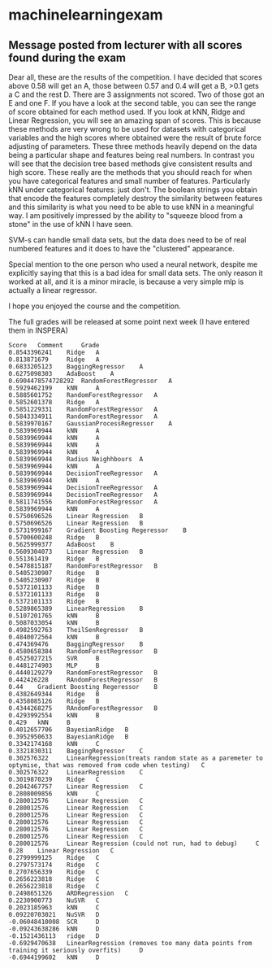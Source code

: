 # machinelearningexam


<h2> Message posted from lecturer with all scores found during the exam </h2>

Dear all, these are the results of the competition. I have decided that scores above 0.58 will get an A, those between 0.57 and 0.4 will get a B, >0.1 gets a C and the rest D. There are 3 assignments not scored. Two of those got an E and one F.  If you have a look at the second table, you can see the range of score obtained for each method used. If you look at kNN, Ridge and Linear Regression, you will see an amazing span of scores. This is because these methods are very wrong to be used for datasets with categorical variables and the high scores where obtained were the result of brute force adjusting of parameters. These three methods heavily depend on the data being a particular shape and features being real numbers. In contrast you will see that the decision tree based methods give consistent results and high score. These really are the methods that you should reach for when you have categorical features and small number of features. Particularly kNN under categorical features: just don't. The boolean strings you obtain that encode the features completely destroy the similarity between features and this similarity is what you need to be able to use kNN in a meaningful way. I am positively impressed by the ability to "squeeze blood from a stone" in the use of kNN I have seen.

SVM-s can handle small data sets, but the data does need to be of real numbered features and it does to have the "clustered" appearance. 

Special mention to the one person who used a neural network, despite me explicitly saying that this is a bad idea for small data sets. The only reason it worked at all, and it is a minor miracle, is because a very simple mlp is actually a linear regressor.  

I hope you enjoyed the course and the competition. 

The full grades will be released at some point next week (I have entered them in INSPERA)

 
    Score 	Comment 	Grade
    0.8543396241 	Ridge 	A
    0.813871679 	Ridge 	A
    0.6833205123 	BaggingRegressor 	A
    0.6275098303 	AdaBoost 	A
    0.6904478574728292 	RandomForestRegressor 	A
    0.5929462199 	kNN 	A
    0.5885601752 	RandomForestRegressor 	A
    0.5852601378 	Ridge 	A
    0.5851229331 	RandomForestRegressor 	A
    0.5843334911 	RandomForestRegressor 	A
    0.5839970167 	GaussianProcessRegressor 	A
    0.5839969944 	kNN 	A
    0.5839969944 	kNN 	A
    0.5839969944 	kNN 	A
    0.5839969944 	kNN 	A
    0.5839969944 	Radius Neighhbours 	A
    0.5839969944 	kNN 	A
    0.5839969944 	DecisionTreeRegressor 	A
    0.5839969944 	kNN 	A
    0.5839969944 	DecisionTreeRegressor 	A
    0.5839969944 	DecisionTreeRegressor 	A
    0.5811741556 	RandomForestRegressor 	A
    0.5839969944 	kNN 	A
    0.5750696526 	Linear Regression 	B
    0.5750696526 	Linear Regression 	B
    0.5731999167 	Gradient Boosting Regeressor 	B
    0.5700600248 	Ridge 	B
    0.5625999377 	AdaBoost 	B
    0.5609304073 	Linear Regression 	B
    0.551361419 	Ridge 	B
    0.5478815187 	RandomForestRegressor 	B
    0.5405230907 	Ridge 	B
    0.5405230907 	Ridge 	B
    0.5372101133 	Ridge 	B
    0.5372101133 	Ridge 	B
    0.5372101133 	Ridge 	B
    0.5289865389 	LinearRegression 	B
    0.5107201765 	kNN 	B
    0.5087033054 	kNN 	B
    0.4982592763 	TheilSenRegressor 	B
    0.4840072564 	kNN 	B
    0.474369476 	BaggingRegressor 	B
    0.4580658384 	RandomForestRegressor 	B
    0.4525027215 	SVR 	B
    0.4481274903 	MLP 	B
    0.4440129279 	RandomForestRegressor 	B
    0.442426228 	RAndomForestRegressor 	B
    0.44 	Gradient Boosting Regeressor 	B
    0.4382649344 	Ridge 	B
    0.4358085126 	Ridge 	B
    0.4344268275 	RAndomForestRegressor 	B
    0.4293992554 	kNN 	B
    0.429 	kNN 	B
    0.4012657706 	BayesianRidge 	B
    0.3952950633 	BayesianRidge 	B
    0.3342174168 	kNN 	C
    0.3321830311 	BaggingRegressor 	C
    0.302576322 	LinearRegression(treats random state as a paremeter to optymise, that was removed from code when testing) 	C
    0.302576322 	LinearRegression 	C
    0.3019870239 	Ridge 	C
    0.2842467757 	Linear Regression 	C
    0.2808009856 	kNN 	C
    0.280012576 	Linear Regression 	C
    0.280012576 	Linear Regression 	C
    0.280012576 	Linear Regression 	C
    0.280012576 	Linear Regression 	C
    0.280012576 	Linear Regression 	C
    0.280012576 	Linear Regression 	C
    0.280012576 	Linear Regression (could not run, had to debug) 	C
    0.28 	Linear Regression 	C
    0.2799999125 	Ridge 	C
    0.2797573174 	Ridge 	C
    0.2707656339 	Ridge 	C
    0.2656223818 	Ridge 	C
    0.2656223818 	Ridge 	C
    0.2498651326 	ARDRegression 	C
    0.2230900773 	NuSVR 	C
    0.2023185963 	kNN 	C
    0.09220703021 	NuSVR 	D
    -0.06048410008 	SCR 	D
    -0.09243638286 	kNN 	D
    -0.1521436113 	ridge 	D
    -0.6929470638 	LinearRegression (removes too many data points from training it seriously overfits) 	D
    -0.6944199602 	kNN 	D
